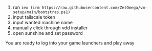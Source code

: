 1. run ```iex (irm https://raw.githubusercontent.com/ZetOmega/vm-setup/main/bootstrap.ps1)```
2. input tailscale token
3. input wanted machine name
4. manually click through vdd installer
5. open sunshine and set password

You are ready to log into your game launchers and play away
